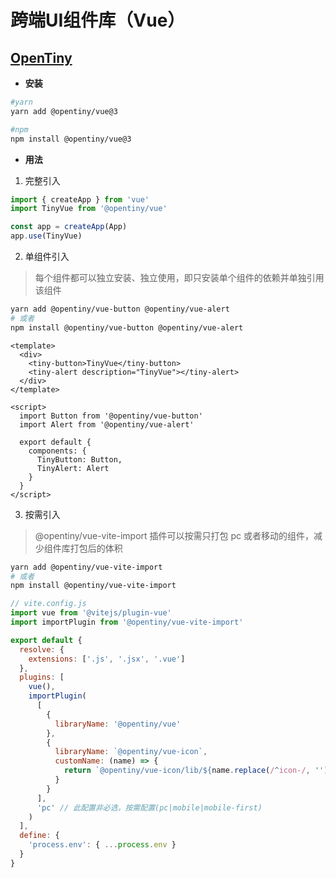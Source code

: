 # 跨端UI组件库（Vue）  
## [OpenTiny](https://opentiny.design/)  
- **安装**  
```bash
#yarn
yarn add @opentiny/vue@3

#npm
npm install @opentiny/vue@3
```  
- **用法**  
1. 完整引入 
```js
import { createApp } from 'vue'
import TinyVue from '@opentiny/vue'

const app = createApp(App)
app.use(TinyVue)
```  
2. 单组件引入   
> 每个组件都可以独立安装、独立使用，即只安装单个组件的依赖并单独引用该组件 
```bash
yarn add @opentiny/vue-button @opentiny/vue-alert
# 或者
npm install @opentiny/vue-button @opentiny/vue-alert
```  
```vue
<template>
  <div>
    <tiny-button>TinyVue</tiny-button>
    <tiny-alert description="TinyVue"></tiny-alert>
  </div>
</template>

<script>
  import Button from '@opentiny/vue-button'
  import Alert from '@opentiny/vue-alert'

  export default {
    components: {
      TinyButton: Button,
      TinyAlert: Alert
    }
  }
</script>
```  
3. 按需引入  
> @opentiny/vue-vite-import 插件可以按需只打包 pc 或者移动的组件，减少组件库打包后的体积  
```bash
yarn add @opentiny/vue-vite-import
# 或者
npm install @opentiny/vue-vite-import
```  
```js
// vite.config.js
import vue from '@vitejs/plugin-vue'
import importPlugin from '@opentiny/vue-vite-import'

export default {
  resolve: {
    extensions: ['.js', '.jsx', '.vue']
  },
  plugins: [
    vue(),
    importPlugin(
      [
        {
          libraryName: '@opentiny/vue'
        },
        {
          libraryName: `@opentiny/vue-icon`,
          customName: (name) => {
            return `@opentiny/vue-icon/lib/${name.replace(/^icon-/, '')}.js`
          }
        }
      ],
      'pc' // 此配置非必选，按需配置(pc|mobile|mobile-first)
    )
  ],
  define: {
    'process.env': { ...process.env }
  }
}

```